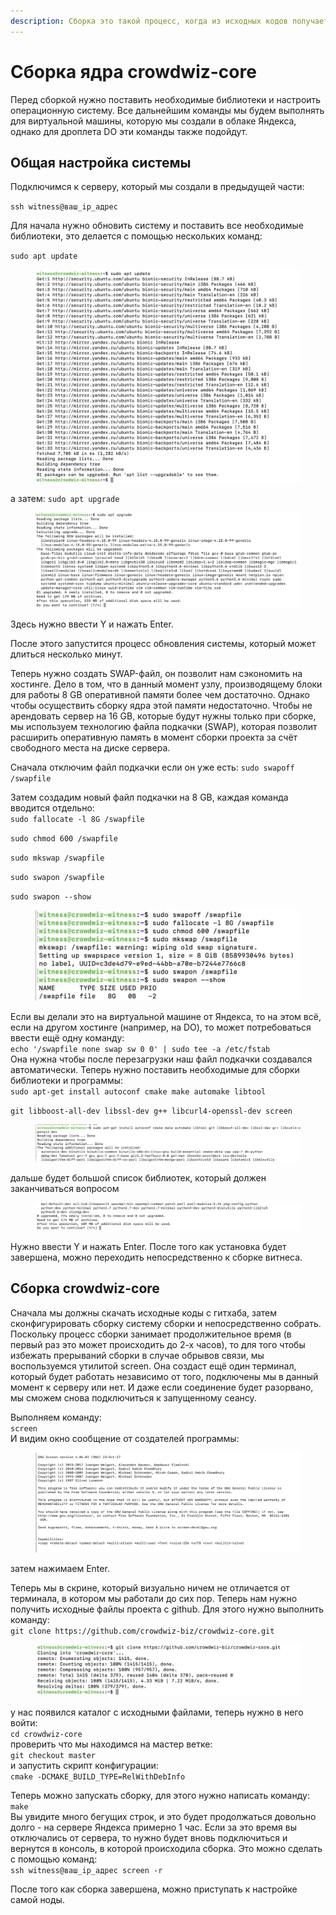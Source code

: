 ```yaml
---
description: Сборка это такой процесс, когда из исходных кодов получается программа.
---
```


# Сборка ядра crowdwiz-core

Перед сборкой нужно поставить необходимые библиотеки и настроить операционную систему. Все дальнейшим команды мы будем выполнять для виртуальной машины, которую мы создали в облаке Яндекса, однако для дроплета DO эти команды также подойдут.

## Общая настройка системы

Подключимся к серверу, который мы создали в предыдущей части:

`ssh witness@ваш_ip_адрес`

Для начала нужно обновить систему и поставить все необходимые библиотеки, это делается с помощью нескольких команд:

`sudo apt update`

<figure><img src="../.gitbook/assets/image (5).png" alt=""><figcaption></figcaption></figure>

а затем: `sudo apt upgrade`

<figure><img src="../.gitbook/assets/image (27).png" alt=""><figcaption></figcaption></figure>

Здесь нужно ввести Y и нажать Enter.

После этого запустится процесс обновления системы, который может длиться несколько минут.

Теперь нужно создать SWAP-файл, он позволит нам сэкономить на хостинге. Дело в том, что в данный момент узлу, производящему блоки для работы 8 GB оперативной памяти более чем достаточно. Однако чтобы осуществить сборку ядра этой памяти недостаточно. Чтобы не арендовать сервер на 16 GB, которые будут нужны только при сборке, мы используем технологию файла подкачки (SWAP), которая позволит расширить оперативную память в момент сборки проекта за счёт свободного места на диске сервера.

Сначала отключим файл подкачки если он уже есть: `sudo swapoff /swapfile`

Затем создадим новый файл подкачки на 8 GB, каждая команда вводится отдельно:\
`sudo fallocate -l 8G /swapfile`

`sudo chmod 600 /swapfile`

`sudo mkswap /swapfile`

`sudo swapon /swapfile`

`sudo swapon --show`

<figure><img src="../.gitbook/assets/image (16).png" alt=""><figcaption></figcaption></figure>

Если вы делали это на виртуальной машине от Яндекса, то на этом всё, если на другом хостинге (например, на DO), то может потребоваться ввести ещё одну команду:\
`echo '/swapfile none swap sw 0 0' | sudo tee -a /etc/fstab`\
Она нужна чтобы после перезагрузки наш файл подкачки создавался автоматически. Теперь нужно поставить необходимые для сборки библиотеки и программы:\
`sudo apt-get install autoconf cmake make automake libtool`

`git libboost-all-dev libssl-dev g++ libcurl4-openssl-dev screen`

<figure><img src="../.gitbook/assets/image (12).png" alt=""><figcaption></figcaption></figure>

дальше будет большой список библиотек, который должен заканчиваться вопросом

<figure><img src="../.gitbook/assets/image (35).png" alt=""><figcaption></figcaption></figure>

Нужно ввести Y и нажать Enter. После того как установка будет завершена, можно переходить непосредственно к сборке витнеса.

## Сборка crowdwiz-core

Сначала мы должны скачать исходные коды с гитхаба, затем сконфигурировать сборку систему сборки и непосредственно собрать. Поскольку процесс сборки занимает продолжительное время (в первый раз это может происходить до 2-х часов), то для того чтобы избежать прерываний сборки в случае обрывов связи, мы воспользуемся утилитой screen. Она создаст ещё один терминал, который будет работать независимо от того, подключены мы в данный момент к серверу или нет. И даже если соединение будет разорвано, мы сможем снова подключиться к запущенному сеансу.

Выполняем команду:\
`screen`\
И видим окно сообщение от создателей программы:

<figure><img src="../.gitbook/assets/image (1).png" alt=""><figcaption></figcaption></figure>

затем нажимаем Enter.

Теперь мы в скрине, который визуально ничем не отличается от терминала, в котором мы работали до сих пор. Теперь нам нужно получить исходные файлы проекта с github. Для этого нужно выполнить команду:\
`git clone https://github.com/crowdwiz-biz/crowdwiz-core.git`

<figure><img src="../.gitbook/assets/image (8).png" alt=""><figcaption></figcaption></figure>

у нас появился каталог с исходными файлами, теперь нужно в него войти:\
`cd crowdwiz-core`\
проверить что мы находимся на мастер ветке:\
`git checkout master`\
и запустить скрипт конфигурации:\
`cmake -DCMAKE_BUILD_TYPE=RelWithDebInfo`

Теперь можно запускать сборку, для этого нужно написать команду:\
`make`\
Вы увидите много бегущих строк, и это будет продолжаться довольно долго - на сервере Яндекса примерно 1 час. Если за это время вы отключались от сервера, то нужно будет вновь подключиться и вернутся в консоль, в которой происходила сборка. Это можно сделать с помощью команд:\
`ssh witness@ваш_ip_адрес screen -r`

После того как сборка завершена, можно приступать к настройке самой ноды.
